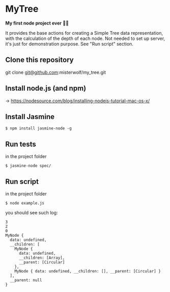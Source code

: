# MyTree
**My first node project ever** 💪🏽

It provides the base actions for creating a Simple Tree data representation, with the calculation of the depth of each node.
Not needed to set up server, it's just for demonstration purpose. 
See "Run script" section.

## Clone this repository
git clone git@github.com:misterwolf/my_tree.git

## Install node.js (and npm)
-> https://nodesource.com/blog/installing-nodejs-tutorial-mac-os-x/

## Install Jasmine

`$ npm install jasmine-node -g`

## Run tests

in the project folder

`$ jasmine-node spec/`

## Run script

in the project folder

`$ node example.js`

you should see such log:

```
3
2
0
MyNode {
  data: undefined,
  __children: [
    MyNode {
      data: undefined,
      __children: [Array],
      __parent: [Circular]
    },
    MyNode { data: undefined, __children: [], __parent: [Circular] }
  ],
  __parent: null
}
```

